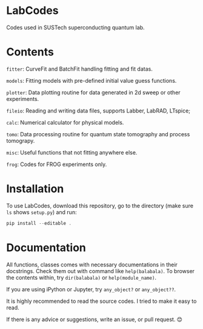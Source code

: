 # LabCodes

Codes used in SUSTech superconducting quantum lab.

# Contents

`fitter`: CurveFit and BatchFit handling fitting and fit datas.

`models`: Fitting models with pre-defined initial value guess functions.

`plotter`: Data plotting routine for data generated in 2d sweep or other experiments.

`fileio`: Reading and writing data files, supports Labber, LabRAD, LTspice;

`calc`: Numerical calculator for physical models.

`tomo`: Data processing routine for quantum state tomography and process tomograpy.

`misc`: Useful functions that not fitting anywhere else.

`frog`: Codes for FROG experiments only.

# Installation

To use LabCodes,
download this repository,
go to the directory (make sure `ls` shows `setup.py`)
and run:
```powershell
pip install --editable .
```

# Documentation

All functions, classes comes with necessary documentations in their docstrings. 
Check them out with command like `help(balabala)`.
To browser the contents within, try `dir(balabala)` or `help(module_name)`.

If you are using iPython or Jupyter, try `any_object?` or `any_object??`.

It is highly recommended to read the source codes. I tried to make it easy to read.

If there is any advice or suggestions, write an issue, or pull request. 😊